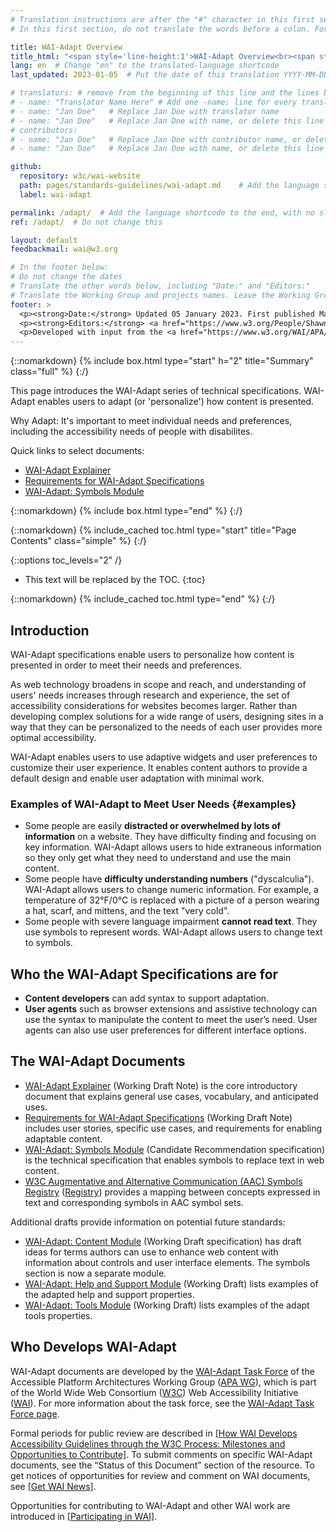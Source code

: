 ```yaml
---
# Translation instructions are after the "#" character in this first section. They are comments that do not show up in the web page. You do not need to translate the instructions after "#".
# In this first section, do not translate the words before a colon. For example, do not translate "title:". Do translate the text after "title:".

title: WAI-Adapt Overview
title_html: "<span style='line-height:1'>WAI-Adapt Overview<br><span style='font-style: italic; font-size: 0.75em'>Enabling users to adapt content presentation</span>"
lang: en  # Change "en" to the translated-language shortcode
last_updated: 2023-01-05  # Put the date of this translation YYYY-MM-DD (with month in the middle)

# translators: # remove from the beginning of this line and the lines below: "# " (the hash sign and the space)
# - name: "Translator Name Here" # Add one -name: line for every translator
# - name: "Jan Doe"   # Replace Jan Doe with translator name
# - name: "Jan Doe"   # Replace Jan Doe with name, or delete this line if not multiple translators
# contributors:
# - name: "Jan Doe"   # Replace Jan Doe with contributor name, or delete this line if none
# - name: "Jan Doe"   # Replace Jan Doe with name, or delete this line if not multiple contributors

github:
  repository: w3c/wai-website
  path: pages/standards-guidelines/wai-adapt.md    # Add the language shortcode to the middle of the filename, for example: content/index.fr.md
  label: wai-adapt

permalink: /adapt/  # Add the language shortcode to the end, with no slash at end, for example: /link/to/page/fr
ref: /adapt/  # Do not change this

layout: default
feedbackmail: wai@w3.org

# In the footer below:
# Do not change the dates
# Translate the other words below, including "Date:" and "Editors:"
# Translate the Working Group and projects names. Leave the Working Group and projects acronyms in English.
footer: >
  <p><strong>Date:</strong> Updated 05 January 2023. First published March 2019.</p>
  <p><strong>Editors:</strong> <a href="https://www.w3.org/People/Shawn/">Shawn Lawton Henry</a> and <a href="https://www.w3.org/People/roy/">Ruoxi Ran</a>.</p>
  <p>Developed with input from the <a href="https://www.w3.org/WAI/APA/task-forces/adapt/">WAI-Adapt Task Force</a>.<p>
---
```


{::nomarkdown}
{% include box.html type="start" h="2" title="Summary" class="full" %}
{:/}

This page introduces the WAI-Adapt series of technical specifications. WAI-Adapt enables users to adapt (or 'personalize') how content is presented.
  
Why Adapt: It's important to meet individual needs and preferences, including the accessibility needs of people with disabilites.

Quick links to select documents:
* [WAI-Adapt Explainer](https://www.w3.org/TR/adapt/)
* [Requirements for WAI-Adapt Specifications](https://www.w3.org/TR/adapt-requirements/)
* [WAI-Adapt: Symbols Module](https://www.w3.org/TR/adapt-symbols/)

{::nomarkdown}
{% include box.html type="end" %}
{:/}

{::nomarkdown}
{% include_cached toc.html type="start" title="Page Contents" class="simple" %}
{:/}

{::options toc_levels="2" /}

-   This text will be replaced by the TOC.
{:toc}

{::nomarkdown}
{% include_cached toc.html type="end" %}
{:/}
 
## Introduction
  
WAI-Adapt specifications enable users to personalize how content is presented in order to meet their needs and preferences.
  
<!-- edit to simplify -->As web technology broadens in scope and reach, and understanding of users' needs increases through research and experience, the set of accessibility considerations for websites becomes larger. Rather than developing complex solutions for a wide range of users, designing sites in a way that they can be personalized to the needs of each user provides more optimal accessibility.

WAI-Adapt enables users to use adaptive widgets and user preferences to customize their user experience. It enables content authors to provide a default design and enable user adaptation with minimal work.

### Examples of WAI-Adapt to Meet User Needs {#examples}

* Some people are easily **distracted or overwhelmed by lots of information** on a website. They have difficulty finding and focusing on key information. WAI-Adapt allows users to hide extraneous information so they only get what they need to understand and use the main content.
* Some people have **difficulty understanding numbers** ("dyscalculia"). WAI-Adapt allows users to change numeric information. For example, a temperature of 32&deg;F/0&deg;C is replaced with a picture of a person wearing a hat, scarf, and mittens, and the text "very cold".
* Some people with severe language impairment **cannot read text**. They use symbols to represent words. WAI-Adapt allows users to change text to symbols.

## Who the WAI-Adapt Specifications are for
* **Content developers** can add syntax to support adaptation. 
* **User agents** such as browser extensions and assistive technology can use the syntax to manipulate the content to meet the user’s need. User agents can also use user preferences for different interface options.

## The WAI-Adapt Documents
* [WAI-Adapt Explainer](https://www.w3.org/TR/adapt/) (Working Draft Note) is the core introductory document that explains general use cases, vocabulary, and anticipated uses.
* [Requirements for WAI-Adapt Specifications](https://www.w3.org/TR/adapt-requirements/) (Working Draft Note) includes user stories, specific use cases, and requirements for enabling adaptable content.
* [WAI-Adapt: Symbols Module](https://www.w3.org/TR/adapt-symbols/) (Candidate Recommendation specification) is the technical specification that enables symbols to replace text in web content.
* [W3C Augmentative and Alternative Communication (AAC) Symbols Registry](https://www.w3.org/TR/aac-registry/) ([Registry](https://www.w3.org/2021/Process-20211102/#registries)) provides a mapping between concepts expressed in text and corresponding symbols in AAC symbol sets.

Additional drafts provide information on potential future standards:
* [WAI-Adapt: Content Module](https://www.w3.org/TR/adapt-content/) (Working Draft specification) has draft ideas for terms authors can use to enhance web content with information about controls and user interface elements. The symbols section is now a separate module.
* [WAI-Adapt: Help and Support Module](https://www.w3.org/TR/adapt-help/) (Working Draft) lists examples of the adapted help and support properties.
* [WAI-Adapt: Tools Module](https://www.w3.org/TR/adapt-tools/) (Working Draft) lists examples of the adapt tools properties.

## Who Develops WAI-Adapt
WAI-Adapt documents are developed by the [WAI-Adapt Task Force](https://www.w3.org/WAI/APA/task-forces/adapt/) of the Accessible Platform Architectures Working Group ([APA WG](https://www.w3.org/WAI/APA/)), which is part of the World Wide Web Consortium ([W3C](https://www.w3.org/)) Web Accessibility Initiative ([WAI](https://www.w3.org/WAI/)). For more information about the task force, see the [WAI-Adapt Task Force page](https://www.w3.org/WAI/APA/task-forces/adapt/).

Formal periods for public review are described in [[How WAI Develops Accessibility Guidelines through the W3C Process: Milestones and Opportunities to Contribute]](/standards-guidelines/w3c-process/). To submit comments on specific WAI-Adapt documents, see the “Status of this Document” section of the resource. To get notices of opportunities for review and comment on WAI documents, see [[Get WAI News]](/news/subscribe/).

Opportunities for contributing to WAI-Adapt and other WAI work are introduced in [[Participating in WAI]](/about/participating/).
